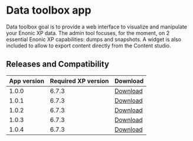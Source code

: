 # Data toolbox app

Data toolbox goal is to provide a web interface to visualize and manipulate your Enonic XP data. 
The admin tool focuses, for the moment, on 2 essential Enonic XP capabilities: dumps and snapshots. 
A widget is also included to allow to export content directly from the Content studio.


## Releases and Compatibility

| App version | Required XP version | Download |
| ----------- | ------------------- | -------- |
| 1.0.0 | 6.7.3 | [Download](https://dl.bintray.com/rcd-systems/rcd-repo/systems/rcd/enonic/datatoolbox/1.0.0/datatoolbox-1.0.0.jar) |
| 1.0.1 | 6.7.3 | [Download](https://dl.bintray.com/rcd-systems/rcd-repo/systems/rcd/enonic/datatoolbox/1.0.1/datatoolbox-1.0.1.jar) |
| 1.0.2 | 6.7.3 | [Download](https://dl.bintray.com/rcd-systems/rcd-repo/systems/rcd/enonic/datatoolbox/1.0.2/datatoolbox-1.0.2.jar) |
| 1.0.3 | 6.7.3 | [Download](https://dl.bintray.com/rcd-systems/rcd-repo/systems/rcd/enonic/datatoolbox/1.0.3/datatoolbox-1.0.3.jar) |
| 1.0.4 | 6.7.3 | [Download](https://dl.bintray.com/rcd-systems/rcd-repo/systems/rcd/enonic/datatoolbox/1.0.4/datatoolbox-1.0.4.jar) |
